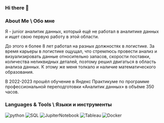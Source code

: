 ### Hi there 👋

<!--
**AndreevichWriting/AndreevichWriting** is a ✨ _special_ ✨ repository because its `README.md` (this file) appears on your GitHub profile.

Here are some ideas to get you started:

- 🔭 I’m currently working on ...
- 🌱 I’m currently learning ...
- 👯 I’m looking to collaborate on ...
- 🤔 I’m looking for help with ...
- 💬 Ask me about ...
- 📫 How to reach me: ...
- 😄 Pronouns: ...
- ⚡ Fun fact: ...
-->
### About Me \ Обо мне
Я  - junior аналитик данных, который ещё не работал в аналитике данных и ищет свою первую работу в этой области.

До этого я более 8 лет работал на разных должностях в логистике. За время карьеры в логистике ощущал, что стремлюсь провести анализ и
визуализировать данные относительно запасов, скорости поставки, количества неликвидных деталей, поэтому решил двигаться в область анализа данных. К этому же меня
толкало и наличие математического образования.

В 2022-2023 прошёл обучение в Яндекс Практикуме по программе профессиональной
переподготовки «Аналитик данных» в объёме 350 часов.


### Languages & Tools \ Языки и инструменты
![python](https://img.shields.io/badge/-Python-69b5cc?style=for-the-badge&logo=python)
![SQL](https://img.shields.io/badge/-PostgreSQL-69b5cc?style=for-the-badge&logo=postgreSQL)
![JupiterNotebook](https://img.shields.io/badge/-Jupyter-69b5cc?style=for-the-badge&logo=jupyter)
![Tableau](https://img.shields.io/badge/-Tableau-69b5cc?style=for-the-badge&logo=tableau)
![Docker](https://img.shields.io/badge/-Docker-69b5cc?style=for-the-badge&logo=docker)
